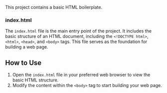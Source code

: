 This project contains a basic HTML boilerplate.

### index.html

The `index.html` file is the main entry point of the project. It includes the basic structure of an HTML document, including the `<!DOCTYPE html>`, `<html>`, `<head>`, and `<body>` tags. This file serves as the foundation for building a web page.

## How to Use

1. Open the `index.html` file in your preferred web browser to view the basic HTML structure.
2. Modify the content within the `<body>` tag to start building your web page.
